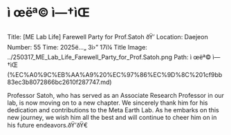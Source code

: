 # ì œëª© ì—†ìŒ

Title: [ME Lab Life] Farewell Party for Prof.Satoh ðŸ’
Location: Daejeon
Number: 55
Time: 2025ë…„ 3ì›” 17ì¼
Title Image: ../250317_ME_Lab_Life_Farewell_Party_for_Prof.Satoh.png
Path: ì œëª© ì—†ìŒ (%EC%A0%9C%EB%AA%A9%20%EC%97%86%EC%9D%8C%201cf9bb83ec3b8072866bc2610f287747.md)

Professor Satoh, who has served as an Associate Research Professor in our lab, is now moving on to a new chapter. We sincerely thank him for his dedication and contributions to the Meta Earth Lab. As he embarks on this new journey, we wish him all the best and will continue to cheer him on in his future endeavors.ðŸ’ðŸ€
